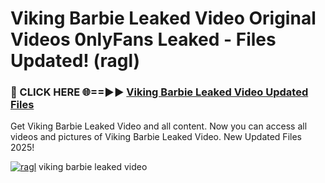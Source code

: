 # Viking Barbie Leaked Video Original Videos 0nlyFans Leaked - Files Updated! (ragl)

<h3>🔴 CLICK HERE 🌐==►► <a href="https://tinyurl.com/4seja8ks" rel="nofollow">Viking Barbie Leaked Video Updated Files</a></h3>

Get Viking Barbie Leaked Video and all content. Now you can access all videos and pictures of Viking Barbie Leaked Video. New Updated Files 2025!

[![ragl](https://i.imgur.com/EWjZXRe.gif)](https://tinyurl.com/4seja8ks)
viking barbie leaked video